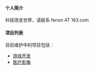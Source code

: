 #### 个人简介

科技改变世界，请联系 fenon AT 163.com

#### 项目列表

目前维护中的项目包括：
* [游戏开发](https://fenon.github.io/SandboxBoilerplate)
* [医疗影像](https://fenon.github.io/dicom)
